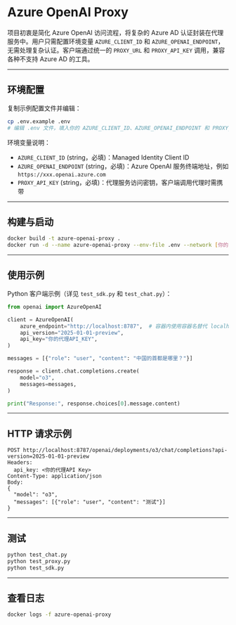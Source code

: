 # Azure OpenAI Proxy

项目初衷是简化 Azure OpenAI 访问流程，将复杂的 Azure AD 认证封装在代理服务中。用户只需配置环境变量 `AZURE_CLIENT_ID` 和 `AZURE_OPENAI_ENDPOINT`，无需处理复杂认证。客户端通过统一的 `PROXY_URL` 和 `PROXY_API_KEY` 调用，兼容各种不支持 Azure AD 的工具。

---

## 环境配置

复制示例配置文件并编辑：

```bash
cp .env.example .env
# 编辑 .env 文件，填入你的 AZURE_CLIENT_ID、AZURE_OPENAI_ENDPOINT 和 PROXY_API_KEY
```

环境变量说明：

* `AZURE_CLIENT_ID` (string，必填)：Managed Identity Client ID
* `AZURE_OPENAI_ENDPOINT` (string，必填)：Azure OpenAI 服务终端地址，例如 `https://xxx.openai.azure.com`
* `PROXY_API_KEY` (string，必填)：代理服务访问密钥，客户端调用代理时需携带

---

## 构建与启动

```bash
docker build -t azure-openai-proxy .
docker run -d --name azure-openai-proxy --env-file .env --network [你的docker网络名称] -p 8787:8787 azure-openai-proxy
```

---

## 使用示例

Python 客户端示例（详见 `test_sdk.py` 和 `test_chat.py`）：

```python
from openai import AzureOpenAI

client = AzureOpenAI(
    azure_endpoint="http://localhost:8787",  # 容器内使用容器名替代 localhost
    api_version="2025-01-01-preview",
    api_key="你的代理API_KEY",
)

messages = [{"role": "user", "content": "中国的首都是哪里？"}]

response = client.chat.completions.create(
    model="o3",
    messages=messages,
)

print("Response:", response.choices[0].message.content)
```

---

## HTTP 请求示例

```
POST http://localhost:8787/openai/deployments/o3/chat/completions?api-version=2025-01-01-preview
Headers:
  api_key: <你的代理API Key>
Content-Type: application/json
Body:
{
  "model": "o3",
  "messages": [{"role": "user", "content": "测试"}]
}
```

---

## 测试

```bash
python test_chat.py
python test_proxy.py
python test_sdk.py
```

---

## 查看日志

```bash
docker logs -f azure-openai-proxy
```
